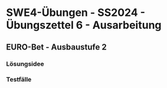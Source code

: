 # **SWE4-Übungen - SS2024 - Übungszettel 6 - Ausarbeitung**

## **EURO-Bet - Ausbaustufe 2**

### **Lösungsidee**

### **Testfälle**

